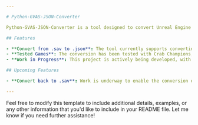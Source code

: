 ```yaml
---

# Python-GVAS-JSON-Converter

Python-GVAS-JSON-Converter is a tool designed to convert Unreal Engine's Game Variable and Attribute System (GVAS) files between `.sav` and `.json` formats. It provides a way to read and interpret the binary structure of `.sav` files and translate them into human-readable JSON format.

## Features

- **Convert from .sav to .json**: The tool currently supports converting Unreal Engine's `.sav` files into `.json` format.
- **Tested Games**: The conversion has been tested with Crab Champions, and it may work for other games as well.
- **Work in Progress**: This project is actively being developed, with new features and improvements being added.

## Upcoming Features

- **Convert back to .sav**: Work is underway to enable the conversion of JSON files back to the original `.sav` format.

---
```


Feel free to modify this template to include additional details, examples, or any other information that you'd like to include in your README file. Let me know if you need further assistance!
